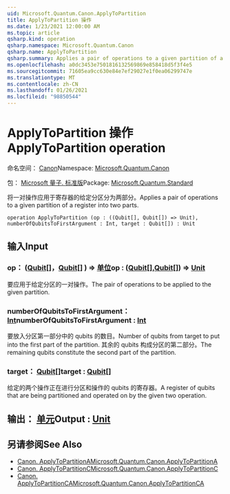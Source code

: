 ```yaml
---
uid: Microsoft.Quantum.Canon.ApplyToPartition
title: ApplyToPartition 操作
ms.date: 1/23/2021 12:00:00 AM
ms.topic: article
qsharp.kind: operation
qsharp.namespace: Microsoft.Quantum.Canon
qsharp.name: ApplyToPartition
qsharp.summary: Applies a pair of operations to a given partition of a register into two parts.
ms.openlocfilehash: a0dc3453e7501816132569869e858418d5f3f4e5
ms.sourcegitcommit: 71605ea9cc630e84e7ef29027e1f0ea06299747e
ms.translationtype: MT
ms.contentlocale: zh-CN
ms.lasthandoff: 01/26/2021
ms.locfileid: "98850544"
---
```

# <a name="applytopartition-operation"></a><span data-ttu-id="e0ca9-102">ApplyToPartition 操作</span><span class="sxs-lookup"><span data-stu-id="e0ca9-102">ApplyToPartition operation</span></span>

<span data-ttu-id="e0ca9-103">命名空间： [Canon](xref:Microsoft.Quantum.Canon)</span><span class="sxs-lookup"><span data-stu-id="e0ca9-103">Namespace: [Microsoft.Quantum.Canon](xref:Microsoft.Quantum.Canon)</span></span>

<span data-ttu-id="e0ca9-104">包： [Microsoft 量子. 标准版](https://nuget.org/packages/Microsoft.Quantum.Standard)</span><span class="sxs-lookup"><span data-stu-id="e0ca9-104">Package: [Microsoft.Quantum.Standard](https://nuget.org/packages/Microsoft.Quantum.Standard)</span></span>


<span data-ttu-id="e0ca9-105">将一对操作应用于寄存器的给定分区分为两部分。</span><span class="sxs-lookup"><span data-stu-id="e0ca9-105">Applies a pair of operations to a given partition of a register into two parts.</span></span>

```qsharp
operation ApplyToPartition (op : ((Qubit[], Qubit[]) => Unit), numberOfQubitsToFirstArgument : Int, target : Qubit[]) : Unit
```


## <a name="input"></a><span data-ttu-id="e0ca9-106">输入</span><span class="sxs-lookup"><span data-stu-id="e0ca9-106">Input</span></span>

### <a name="op--qubitqubit--unit"></a><span data-ttu-id="e0ca9-107">op： ([Qubit](xref:microsoft.quantum.lang-ref.qubit)[]，[Qubit](xref:microsoft.quantum.lang-ref.qubit)[] ) => [单位](xref:microsoft.quantum.lang-ref.unit)</span><span class="sxs-lookup"><span data-stu-id="e0ca9-107">op : ([Qubit](xref:microsoft.quantum.lang-ref.qubit)[],[Qubit](xref:microsoft.quantum.lang-ref.qubit)[]) => [Unit](xref:microsoft.quantum.lang-ref.unit)</span></span> 

<span data-ttu-id="e0ca9-108">要应用于给定分区的一对操作。</span><span class="sxs-lookup"><span data-stu-id="e0ca9-108">The pair of operations to be applied to the given partition.</span></span>


### <a name="numberofqubitstofirstargument--int"></a><span data-ttu-id="e0ca9-109">numberOfQubitsToFirstArgument： [Int](xref:microsoft.quantum.lang-ref.int)</span><span class="sxs-lookup"><span data-stu-id="e0ca9-109">numberOfQubitsToFirstArgument : [Int](xref:microsoft.quantum.lang-ref.int)</span></span>

<span data-ttu-id="e0ca9-110">要放入分区第一部分中的 qubits 的数目。</span><span class="sxs-lookup"><span data-stu-id="e0ca9-110">Number of qubits from target to put into the first part of the partition.</span></span>
<span data-ttu-id="e0ca9-111">其余的 qubits 构成分区的第二部分。</span><span class="sxs-lookup"><span data-stu-id="e0ca9-111">The remaining qubits constitute the second part of the partition.</span></span>


### <a name="target--qubit"></a><span data-ttu-id="e0ca9-112">target： [Qubit](xref:microsoft.quantum.lang-ref.qubit)[]</span><span class="sxs-lookup"><span data-stu-id="e0ca9-112">target : [Qubit](xref:microsoft.quantum.lang-ref.qubit)[]</span></span>

<span data-ttu-id="e0ca9-113">给定的两个操作正在进行分区和操作的 qubits 的寄存器。</span><span class="sxs-lookup"><span data-stu-id="e0ca9-113">A register of qubits that are being partitioned and operated on by the given two operation.</span></span>



## <a name="output--unit"></a><span data-ttu-id="e0ca9-114">输出： [单元](xref:microsoft.quantum.lang-ref.unit)</span><span class="sxs-lookup"><span data-stu-id="e0ca9-114">Output : [Unit](xref:microsoft.quantum.lang-ref.unit)</span></span>



## <a name="see-also"></a><span data-ttu-id="e0ca9-115">另请参阅</span><span class="sxs-lookup"><span data-stu-id="e0ca9-115">See Also</span></span>

- [<span data-ttu-id="e0ca9-116">Canon. ApplyToPartitionA</span><span class="sxs-lookup"><span data-stu-id="e0ca9-116">Microsoft.Quantum.Canon.ApplyToPartitionA</span></span>](xref:Microsoft.Quantum.Canon.ApplyToPartitionA)
- [<span data-ttu-id="e0ca9-117">Canon. ApplyToPartitionC</span><span class="sxs-lookup"><span data-stu-id="e0ca9-117">Microsoft.Quantum.Canon.ApplyToPartitionC</span></span>](xref:Microsoft.Quantum.Canon.ApplyToPartitionC)
- [<span data-ttu-id="e0ca9-118">Canon. ApplyToPartitionCA</span><span class="sxs-lookup"><span data-stu-id="e0ca9-118">Microsoft.Quantum.Canon.ApplyToPartitionCA</span></span>](xref:Microsoft.Quantum.Canon.ApplyToPartitionCA)